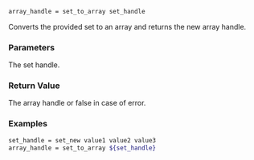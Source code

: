 ```sh
array_handle = set_to_array set_handle
```

Converts the provided set to an array and returns the new array handle.

### Parameters

The set handle.

### Return Value

The array handle or false in case of error.

### Examples

```sh
set_handle = set_new value1 value2 value3
array_handle = set_to_array ${set_handle}
```
